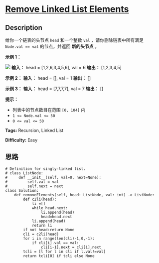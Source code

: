# [Remove Linked List Elements][title]

## Description

给你一个链表的头节点 `head` 和一个整数 `val` ，请你删除链表中所有满足 `Node.val == val` 的节点，并返回 **新的头节点**
。

**示例 1：**

![](https://assets.leetcode.com/uploads/2021/03/06/removelinked-list.jpg)
            **输入：** head = [1,2,6,3,4,5,6], val = 6    **输出：** [1,2,3,4,5]    

**示例 2：**
            **输入：** head = [], val = 1    **输出：** []    

**示例 3：**
            **输入：** head = [7,7,7,7], val = 7    **输出：** []    

**提示：**

  * 列表中的节点数目在范围 `[0, 104]` 内
  * `1 <= Node.val <= 50`
  * `0 <= val <= 50`


**Tags:** Recursion, Linked List

**Difficulty:** Easy

## 思路

``` python3
# Definition for singly-linked list.
# class ListNode:
#     def __init__(self, val=0, next=None):
#         self.val = val
#         self.next = next
class Solution:
    def removeElements(self, head: ListNode, val: int) -> ListNode:
        def c2li(head):
            li =[]
            while head.next:
                li.append(head)
                head=head.next
            li.append(head)
            return li
        if not head:return None
        cli = c2li(head)
        for i in range(len(cli)-1,0,-1):
            if cli[i].val == val:
                cli[i-1].next = cli[i].next
        tcli = [l for l in cli if l.val!=val]
        return tcli[0] if tcli else None
```

[title]: https://leetcode-cn.com/problems/remove-linked-list-elements
